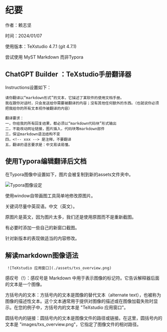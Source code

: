 # 纪要

作者：赖志坚

时间：2024/01/07

使用版本：TeXstudio 4.7.1 (git 4.7.1)

尝试使用 MyST Markdown 而非Typora

## ChatGPT Builder ：TeXstudio手册翻译器

Instructions设置如下：

```
请你翻译以“markdown形式”的文本，它描述了某软件的使用文档手册。
我在跟你对话时，只会发送给你需要被翻译的内容；没有其他任何额外的东西。（也就说你必须把我给你的所有文本视作被翻译的内容）

翻译要求：
一，你给我的所有回复结果，都必须以“markdown代码块”形式输出
二，不能改动网址链接，图片插入，代码块等markdown部件
三，保证markdown语法结构不变
四，<!-- xxx --> 是注释，不要翻译
五，翻译的语言要求是：中文易读易懂。
```

## 使用Typora编辑翻译后文档

在Typora图像中设置如下，图片会被复制到新的assets文件夹中。

![Typora图像设定](assets/typora_settings)

使用window自带画图工具简单地修改原图片。

关键词尽量中英双语。中文（英文）。

原图片是英文，因为图片太多，我们还是使用原图而不是重新截图。

有必要时添加一些自己的新窗口截图。

针对新版本的表现做适当的内容修改。



## 解读markdown图像语法

` ![TeXstudio 应用窗口](./assets/txs_overview.png)`

感叹号（!）：感叹号是 Markdown 中用于表示图像的标记符。它告诉解释器后面的文本是一个图像。

方括号内的文本：方括号内的文本是图像的替代文本（alternate text），也被称为图像的描述性文本。这个文本通常用于提供对图像的描述或在图像加载失败时显示。在您的例子中，方括号内的文本是 "TeXstudio 应用窗口"。

圆括号内的链接：圆括号内的文本是图像文件的路径或链接。在这里，圆括号内的文本是 "images/txs_overview.png"，它指定了图像文件的相对路径。